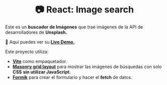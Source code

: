 <div align='center'>

# 📷 React: Image search

</div>

Este es un **buscador de Imágenes** que trae imágenes de la API de desarrolladores de **Unsplash.**

🧩 Aquí puedes ver su [**Live Demo.**](https://buscador-de-imagenes-abraham.netlify.app/)

Este proyecto utiliza:

- [**Vite**](https://vitejs.dev/) como empaquetador.
- [**Masonry grid layout**](https://developer.mozilla.org/en-US/docs/Web/CSS/CSS_grid_layout/Masonry_layout) para mostrar las imágenes de búsquedas con solo **CSS** **sin utilizar JavaScript.**
- [**Formik**](https://formik.org/) para crear el formulario y hacer el **fetch** de datos.
